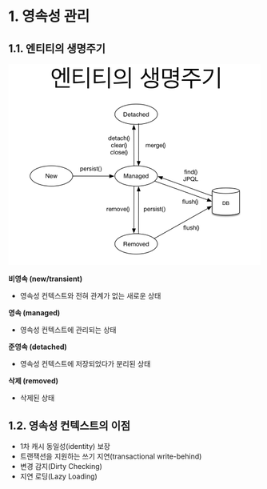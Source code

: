 

# 1. 영속성 관리
## 1.1. 엔티티의 생명주기
![](./asset/img.png)

**비영속 (new/transient)**
- 영속성 컨텍스트와 전혀 관계가 없는 새로운 상태

**영속 (managed)**
- 영속성 컨텍스트에 관리되는 상태

**준영속 (detached)** 
- 영속성 컨텍스트에 저장되었다가 분리된 상태
 
**삭제 (removed)**  
- 삭제된 상태

## 1.2. 영속성 컨텍스트의 이점
- 1차 캐시 동일성(identity) 보장
- 트랜잭션을 지원하는 쓰기 지연(transactional write-behind)
- 변경 감지(Dirty Checking) 
- 지연 로딩(Lazy Loading)